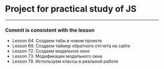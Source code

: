 # Project for practical study of JS

<hr>

### Commit is consistent with the lesson

* Lesson 64. Создаем табы в новом проекте
* Lesson 69. Создаем таймер обратного отсчета на сайте
* Lesson 72. Создаем модальное окно
* Lesson 73. Модификации модального окна
* Lesson 79. Используем классы в реальной работе